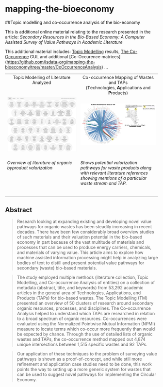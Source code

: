 # mapping-the-bioeconomy
##Topic modelling and co-occurrence analysis of the bio-economy

This is additional online material relating to the research presented in the article:
<i>Secondary Resources in the Bio-Based Economy:  A Computer Assisted Survey of Value Pathways in Academic Literature</i>

This additional material includes:
[Topic Modelling](http://isdata-org.github.io/mapping-the-bioeconomy/TopicModelling/index.html) results,
[The Co-Occurrence](http://isdata-org.github.io/mapping-the-bioeconomy/CoOccurrenceAnalysis/CircleCoOccurLayout.html) GUI,
and additional [Co-Occurence matrices] (https://github.com/isdata-org/mapping-the-bioeconomy/tree/master/CoOccurrenceAnalysis)
...

<table cellspacing="0" cellpadding="0">
<tr>
<td width=400 valign="top"><center>Topic Modelling of Literature Analyzed</center></td>
<td width=420 valign="top"><center>Co-occurrence Mapping of Wastes and TAPs<br>(<b>T</b>echnologies, <b>A</b>pplications and <b>P</b>roducts)</center></td>
</tr>
<tr>
<td><a href="http://isdata-org.github.io/mapping-the-bioeconomy/TopicModelling/index.html"><img src="/ScreenShots/TopicModellingMainView.png" width="400"></a></td>
<td><a href="./CoOccurrenceAnalysis/README.md"><img src="/ScreenShots/screen-COA-SM.png" width="420"></a></td>
</tr>
<tr>
<td valign="top"><h6><i>Overview of literature of organic byproduct valorization</i></h6></td>
<td valign="top"><h6><i>Shows potential valorization pathways for waste products along with relevant literature references showing mentions of a particular waste stream and TAP.</i></h6></td>
</tr>
</table>

## Abstract

> Research looking at expanding existing and developing novel value pathways for organic wastes has been steadily increasing in recent decades.  There have been few considerably broad overview studies of such materials and their valuation potential in the bio-based economy in part because of the vast multitude of materials and processes that can be used to produce energy carriers, chemicals, and materials of varying value. This article aims to explore how machine assisted information processing might help in analyzing large bodies of text to distill and present potential value pathways for secondary (waste) bio-based materials.  

> The study employed multiple methods (literature collection, Topic Modelling, and Co-occurrence Analysis of entities) on a collection of metadata (abstract, title, and keywords) from 53,292 academic articles in the general area of Technologies, Applications, and Products (TAPs) for bio-based wastes. The Topic Modelling (TM) presented an overview of 50 clusters of research around secondary organic resources, processes, and disciplines.  The Co-occurrence Analysis helped to understand which TAPs are researched in relation to a broad spectrum of organic resources. Co-occurrences were evaluated using the Normalized Pointwise Mutual Information (NPMI) measure to locate terms which co-occur more frequently than would be expected by chance.  Through the use of detailed lists of organic wastes and TAPs, the co-occurrence method mapped out 4,874 unique intersections between 1,515 specific wastes and 92 TAPs. 

> Our application of these techniques to the problem of surveying value pathways is shown as a proof-of-concept, and while still more refinement and application case studies need to be done, this work points the way to setting up a more generic system for wastes that can be used to suggest novel pathways for implementing the Circular Economy.
